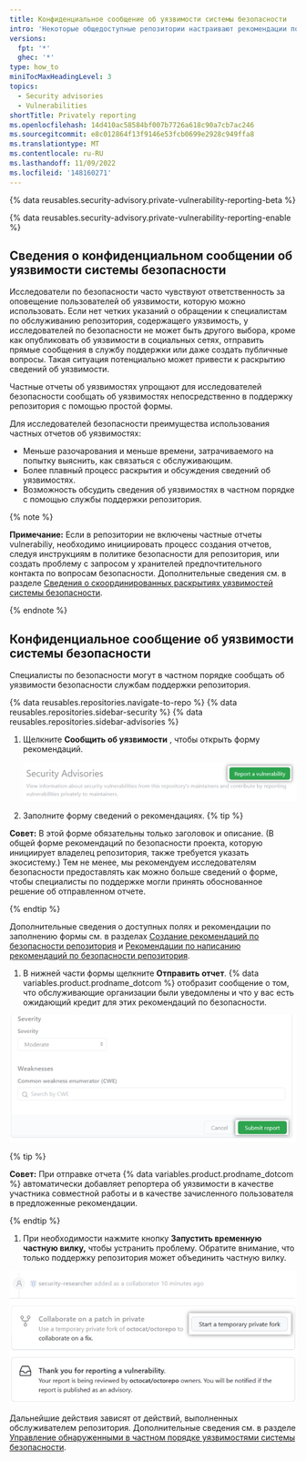 ```yaml
---
title: Конфиденциальное сообщение об уязвимости системы безопасности
intro: 'Некоторые общедоступные репозитории настраивают рекомендации по безопасности, чтобы любой пользователь мог напрямую и в частном порядке сообщать об уязвимостях системы безопасности.'
versions:
  fpt: '*'
  ghec: '*'
type: how_to
miniTocMaxHeadingLevel: 3
topics:
  - Security advisories
  - Vulnerabilities
shortTitle: Privately reporting
ms.openlocfilehash: 14d410ac58584bf007b7726a618c90a7cb7ac246
ms.sourcegitcommit: e8c012864f13f9146e53fcb0699e2928c949ffa8
ms.translationtype: MT
ms.contentlocale: ru-RU
ms.lasthandoff: 11/09/2022
ms.locfileid: '148160271'
---
```

{% data reusables.security-advisory.private-vulnerability-reporting-beta %}

{% data reusables.security-advisory.private-vulnerability-reporting-enable %}

## Сведения о конфиденциальном сообщении об уязвимости системы безопасности

Исследователи по безопасности часто чувствуют ответственность за оповещение пользователей об уязвимости, которую можно использовать. Если нет четких указаний о обращении к специалистам по обслуживанию репозитория, содержащего уязвимость, у исследователей по безопасности не может быть другого выбора, кроме как опубликовать об уязвимости в социальных сетях, отправить прямые сообщения в службу поддержки или даже создать публичные вопросы. Такая ситуация потенциально может привести к раскрытию сведений об уязвимости.

Частные отчеты об уязвимостях упрощают для исследователей безопасности сообщать об уязвимостях непосредственно в поддержку репозитория с помощью простой формы. 

Для исследователей безопасности преимущества использования частных отчетов об уязвимостях: 
- Меньше разочарования и меньше времени, затрачиваемого на попытку выяснить, как связаться с обслуживающим.
- Более плавный процесс раскрытия и обсуждения сведений об уязвимостях.
- Возможность обсудить сведения об уязвимостях в частном порядке с помощью службы поддержки репозитория.

{% note %}

**Примечание:** Если в репозитории не включены частные отчеты vulnerabiliy, необходимо инициировать процесс создания отчетов, следуя инструкциям в политике безопасности для репозитория, или создать проблему с запросом у хранителей предпочтительного контакта по вопросам безопасности. Дополнительные сведения см. в разделе [Сведения о скоординированных раскрытиях уязвимостей системы безопасности](/code-security/security-advisories/guidance-on-reporting-and-writing/about-coordinated-disclosure-of-security-vulnerabilities#about-reporting-and-disclosing-vulnerabilities-in-projects-on-github).

{% endnote %}

## Конфиденциальное сообщение об уязвимости системы безопасности

Специалисты по безопасности могут в частном порядке сообщать об уязвимости безопасности службам поддержки репозитория.

{% data reusables.repositories.navigate-to-repo %} {% data reusables.repositories.sidebar-security %} {% data reusables.repositories.sidebar-advisories %}
1. Щелкните **Сообщить об уязвимости** , чтобы открыть форму рекомендаций.
   
   ![Снимок экрана: кнопка "Сообщить об уязвимости"](/assets/images/help/security/report-a-vulnerability-button.png)
   
2. Заполните форму сведений о рекомендациях.
  {% tip %}
  
  **Совет:** В этой форме обязательны только заголовок и описание. (В общей форме рекомендаций по безопасности проекта, которую инициирует владелец репозитория, также требуется указать экосистему.) Тем не менее, мы рекомендуем исследователям безопасности предоставлять как можно больше сведений о форме, чтобы специалисты по поддержке могли принять обоснованное решение об отправленном отчете.
  
  {% endtip %}
  
  Дополнительные сведения о доступных полях и рекомендации по заполнению формы см. в разделах [Создание рекомендаций по безопасности репозитория](/code-security/security-advisories/repository-security-advisories/creating-a-repository-security-advisory) и [Рекомендации по написанию рекомендаций по безопасности репозитория](/code-security/security-advisories/guidance-on-reporting-and-writing/best-practices-for-writing-repository-security-advisories).

1. В нижней части формы щелкните **Отправить отчет**. {% data variables.product.prodname_dotcom %} отобразит сообщение о том, что обслуживающие организации были уведомлены и что у вас есть ожидающий кредит для этих рекомендаций по безопасности.
  
  ![Снимок экрана: кнопка "Отправить отчет"](/assets/images/help/security/advisory-submit-report-button.png)
  
  {% tip %}
  
  **Совет:** При отправке отчета {% data variables.product.prodname_dotcom %} автоматически добавляет репортера об уязвимости в качестве участника совместной работы и в качестве зачисленного пользователя в предложенные рекомендации.
  
  {% endtip %}

1. При необходимости нажмите кнопку **Запустить временную частную вилку,** чтобы устранить проблему. Обратите внимание, что только поддержку репозитория может объединить частную вилку.
  
  ![Снимок экрана: кнопка "Запустить временную вилку"](/assets/images/help/security/advisory-start-a-temporary-private-fork-button.png)

Дальнейшие действия зависят от действий, выполненных обслуживателем репозитория. Дополнительные сведения см. в разделе [Управление обнаруженными в частном порядке уязвимостями системы безопасности](/code-security/security-advisories/guidance-on-reporting-and-writing/managing-privately-reported-security-vulnerabilities).
